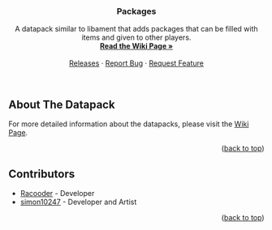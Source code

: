 <a name="readme-top"></a>

<h3 align="center">Packages</h3>

<p align="center">
    A datapack similar to libament that adds packages that can be filled with items and given to other players.
    <br/>
    <a href="https://github.com/Racoonia-Datapacks/datapacks/wiki/Packages"><strong>Read the Wiki Page »</strong></a>
    <br/>
    <br/>
    <a href="https://github.com/Racoonia-Datapacks/datapacks/releases/tag/packages">Releases</a>
    ·
    <a href="https://github.com/Racoonia-Datapacks/datapacks/issues/new?assignees=&labels=bug,packages&projects=&template=bug_report.yaml&title=%5BBug%5D%3A+">Report Bug</a>
    ·
    <a href="https://github.com/Racoonia-Datapacks/datapacks/issues/new?assignees=&labels=enhancement,packages&projects=&template=feature_request.yaml&title=%5BFeature%5D%3A+">Request Feature</a>
</p>
</div>

<br/>

<!-- ABOUT THE DATAPACK -->
## About The Datapack

For more detailed information about the datapacks, please visit the [Wiki Page](https://github.com/Racoonia-Datapacks/datapacks/wiki/Packages).

<p align="right">(<a href="#readme-top">back to top</a>)</p>

<!-- CONTRIBUTORS -->
## Contributors

* [Racooder](https://github.com/Racooder) - Developer
* [simon10247](https://github.com/simon10247) - Developer and Artist

<p align="right">(<a href="#readme-top">back to top</a>)</p>
